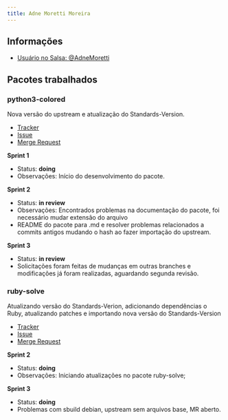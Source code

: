 ```yaml
---
title: Adne Moretti Moreira
---
```


## Informações

- [Usuário no Salsa: @AdneMoretti](https://salsa.debian.org/AdneMoretti)

## Pacotes trabalhados

### python3-colored

Nova versão do upstream e atualização do Standards-Version. 

- [Tracker](https://tracker.debian.org/pkg/colored)
- [Issue](https://salsa.debian.org/debian-brasilia-team/docs/-/issues/62)
- [Merge Request](https://salsa.debian.org/python-team/packages/python-colored/-/merge_requests/1)

**Sprint 1** 
- Status: **doing**
- Observações: Início do desenvolvimento do pacote.

**Sprint 2**
- Status: **in review**
- Observações: Encontrados problemas na documentação do pacote, foi necessário mudar extensão do arquivo
- README do pacote para .md e resolver problemas relacionados a commits antigos mudando o hash ao fazer importação do upstream.

**Sprint 3**
- Status: **in review**
- Solicitações foram feitas de mudanças em outras branches e modificações já foram realizadas, aguardando segunda revisão.
  
### ruby-solve

Atualizando versão do Standards-Verion, adicionando dependências o Ruby, atualizando patches e importando nova versão do Standards-Version

- [Tracker](https://tracker.debian.org/pkg/ruby-solve)
- [Issue](https://salsa.debian.org/debian-brasilia-team/docs/-/issues/98)
- [Merge Request](https://salsa.debian.org/debian/ruby-solve/-/merge_requests/1)

**Sprint 2**
- Status: **doing**
- Observações: Iniciando atualizações no pacote ruby-solve;

**Sprint 3**
- Status: **doing**
- Problemas com sbuild debian, upstream sem arquivos base, MR aberto. 
